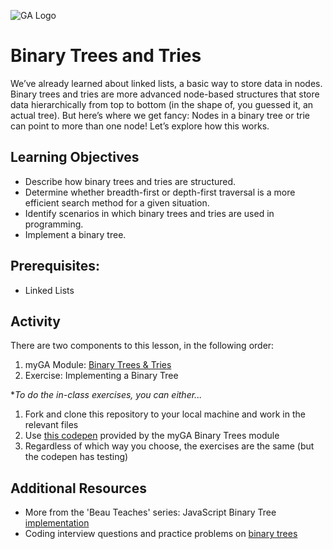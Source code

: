 ![GA Logo](https://ga-dash.s3.amazonaws.com/production/assets/logo-9f88ae6c9c3871690e33280fcf557f33.png)

# Binary Trees and Tries

We’ve already learned about linked lists, a basic way to store data in nodes. Binary trees and tries are more advanced node-based structures that store data hierarchically from top to bottom (in the shape of, you guessed it, an actual tree). But here’s where we get fancy: Nodes in a binary tree or trie can point to more than one node! Let’s explore how this works.

## Learning Objectives 

- Describe how binary trees and tries are structured.
- Determine whether breadth-first or depth-first traversal is a more efficient search method for a given situation.
- Identify scenarios in which binary trees and tries are used in programming.
- Implement a binary tree.

## Prerequisites: 
* Linked Lists

## Activity

There are two components to this lesson, in the following order: 
1. myGA Module: [Binary Trees & Tries](https://my.generalassemb.ly/activities/8)
2. Exercise: Implementing a Binary Tree

**To do the in-class exercises, you can either...* 

1. Fork and clone this repository to your local machine and work in the relevant files
1. Use [this codepen](https://codepen.io/GAmarketing/pen/jJOxBd) provided by the myGA Binary Trees module
1. Regardless of which way you choose, the exercises are the same (but the codepen has testing)

## Additional Resources
- More from the 'Beau Teaches' series: JavaScript Binary Tree [implementation](https://www.youtube.com/watch?v=5cU1ILGy6dM)
- Coding interview questions and practice problems on [binary trees](https://medium.com/@codingfreak/binary-tree-interview-questions-and-practice-problems-439df7e5ea1f)
